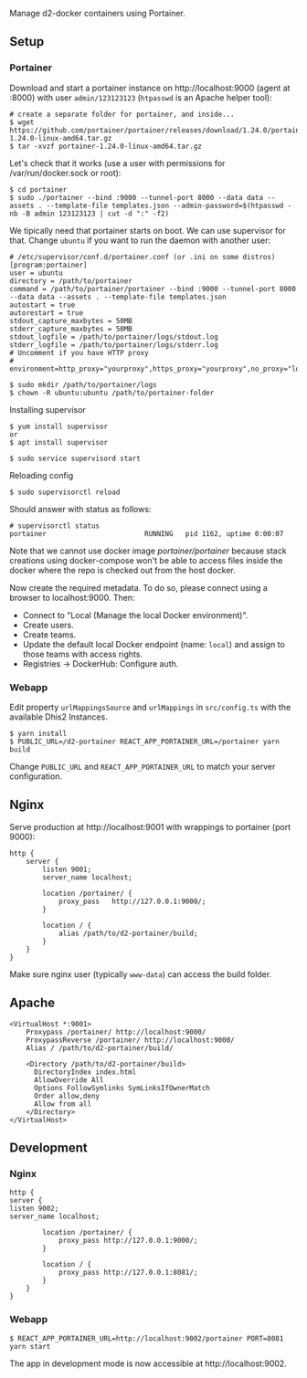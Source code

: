 Manage d2-docker containers using Portainer.

## Setup

### Portainer

Download and start a portainer instance on http://localhost:9000 (agent at :8000) with user `admin/123123123` (`htpasswd` is an Apache helper tool):

```
# create a separate folder for portainer, and inside...
$ wget https://github.com/portainer/portainer/releases/download/1.24.0/portainer-1.24.0-linux-amd64.tar.gz
$ tar -xvzf portainer-1.24.0-linux-amd64.tar.gz
```

Let's check that it works (use a user with permissions for /var/run/docker.sock or root):

```
$ cd portainer
$ sudo ./portainer --bind :9000 --tunnel-port 8000 --data data --assets . --template-file templates.json --admin-password=$(htpasswd -nb -B admin 123123123 | cut -d ":" -f2)
```

We tipically need that portainer starts on boot. We can use supervisor for that. Change `ubuntu` if you want to run the daemon with another user:

```
# /etc/supervisor/conf.d/portainer.conf (or .ini on some distros)
[program:portainer]
user = ubuntu
directory = /path/to/portainer
command = /path/to/portainer/portainer --bind :9000 --tunnel-port 8000 --data data --assets . --template-file templates.json
autostart = true
autorestart = true
stdout_capture_maxbytes = 50MB
stderr_capture_maxbytes = 50MB
stdout_logfile = /path/to/portainer/logs/stdout.log
stderr_logfile = /path/to/portainer/logs/stderr.log
# Uncomment if you have HTTP proxy
# environment=http_proxy="yourproxy",https_proxy="yourproxy",no_proxy="localhost,127.0.0.1"
```

```
$ sudo mkdir /path/to/portainer/logs
$ chown -R ubuntu:ubuntu /path/to/portainer-folder
```

Installing supervisor

```
$ yum install supervisor
or
$ apt install supervisor

$ sudo service supervisord start
```

Reloading config

```
$ sudo supervisorctl reload
```

Should answer with status as follows:

```
# supervisorctl status
portainer                        RUNNING   pid 1162, uptime 0:00:07
```

Note that we cannot use docker image _portainer/portainer_ because stack creations using docker-compose won't be able to access files inside the docker where the repo is checked out from the host docker.

Now create the required metadata. To do so, please connect using a browser to localhost:9000. Then:

-   Connect to "Local (Manage the local Docker environment)".
-   Create users.
-   Create teams.
-   Update the default local Docker endpoint (name: `local`) and assign to those teams with access rights.
-   Registries -> DockerHub: Configure auth.

### Webapp

Edit property `urlMappingsSource` and `urlMappings` in `src/config.ts` with the available Dhis2 Instances.

```
$ yarn install
$ PUBLIC_URL=/d2-portainer REACT_APP_PORTAINER_URL=/portainer yarn build
```

Change `PUBLIC_URL` and `REACT_APP_PORTAINER_URL` to match your server configuration.

## Nginx

Serve production at http://localhost:9001 with wrappings to portainer (port 9000):

```
http {
    server {
        listen 9001;
        server_name localhost;

        location /portainer/ {
            proxy_pass   http://127.0.0.1:9000/;
        }

        location / {
            alias /path/to/d2-portainer/build;
        }
    }
}
```

Make sure nginx user (typically `www-data`) can access the build folder.

## Apache

```
<VirtualHost *:9001>
    Proxypass /portainer/ http://localhost:9000/
    ProxypassReverse /portainer/ http://localhost:9000/
    Alias / /path/to/d2-portainer/build/

    <Directory /path/to/d2-portainer/build>
      DirectoryIndex index.html
      AllowOverride All
      Options FollowSymlinks SymLinksIfOwnerMatch
      Order allow,deny
      Allow from all
    </Directory>
</VirtualHost>
```

## Development

### Nginx

```
http {
server {
listen 9002;
server_name localhost;

        location /portainer/ {
            proxy_pass http://127.0.0.1:9000/;
        }

        location / {
            proxy_pass http://127.0.0.1:8081/;
        }
    }
}
```

### Webapp

```
$ REACT_APP_PORTAINER_URL=http://localhost:9002/portainer PORT=8081 yarn start
```

The app in development mode is now accessible at http://localhost:9002.

